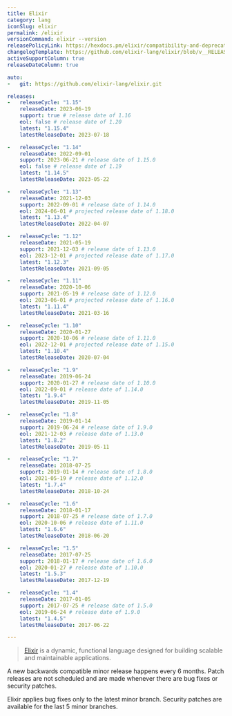 ```yaml
---
title: Elixir
category: lang
iconSlug: elixir
permalink: /elixir
versionCommand: elixir --version
releasePolicyLink: https://hexdocs.pm/elixir/compatibility-and-deprecations.html
changelogTemplate: https://github.com/elixir-lang/elixir/blob/v__RELEASE_CYCLE__/CHANGELOG.md
activeSupportColumn: true
releaseDateColumn: true

auto:
-   git: https://github.com/elixir-lang/elixir.git

releases:
-   releaseCycle: "1.15"
    releaseDate: 2023-06-19
    support: true # release date of 1.16
    eol: false # release date of 1.20
    latest: "1.15.4"
    latestReleaseDate: 2023-07-18

-   releaseCycle: "1.14"
    releaseDate: 2022-09-01
    support: 2023-06-21 # release date of 1.15.0
    eol: false # release date of 1.19
    latest: "1.14.5"
    latestReleaseDate: 2023-05-22

-   releaseCycle: "1.13"
    releaseDate: 2021-12-03
    support: 2022-09-01 # release date of 1.14.0
    eol: 2024-06-01 # projected release date of 1.18.0
    latest: "1.13.4"
    latestReleaseDate: 2022-04-07

-   releaseCycle: "1.12"
    releaseDate: 2021-05-19
    support: 2021-12-03 # release date of 1.13.0
    eol: 2023-12-01 # projected release date of 1.17.0
    latest: "1.12.3"
    latestReleaseDate: 2021-09-05

-   releaseCycle: "1.11"
    releaseDate: 2020-10-06
    support: 2021-05-19 # release date of 1.12.0
    eol: 2023-06-01 # projected release date of 1.16.0
    latest: "1.11.4"
    latestReleaseDate: 2021-03-16

-   releaseCycle: "1.10"
    releaseDate: 2020-01-27
    support: 2020-10-06 # release date of 1.11.0
    eol: 2022-12-01 # projected release date of 1.15.0
    latest: "1.10.4"
    latestReleaseDate: 2020-07-04

-   releaseCycle: "1.9"
    releaseDate: 2019-06-24
    support: 2020-01-27 # release date of 1.10.0
    eol: 2022-09-01 # release date of 1.14.0
    latest: "1.9.4"
    latestReleaseDate: 2019-11-05

-   releaseCycle: "1.8"
    releaseDate: 2019-01-14
    support: 2019-06-24 # release date of 1.9.0
    eol: 2021-12-03 # release date of 1.13.0
    latest: "1.8.2"
    latestReleaseDate: 2019-05-11

-   releaseCycle: "1.7"
    releaseDate: 2018-07-25
    support: 2019-01-14 # release date of 1.8.0
    eol: 2021-05-19 # release date of 1.12.0
    latest: "1.7.4"
    latestReleaseDate: 2018-10-24

-   releaseCycle: "1.6"
    releaseDate: 2018-01-17
    support: 2018-07-25 # release date of 1.7.0
    eol: 2020-10-06 # release date of 1.11.0
    latest: "1.6.6"
    latestReleaseDate: 2018-06-20

-   releaseCycle: "1.5"
    releaseDate: 2017-07-25
    support: 2018-01-17 # release date of 1.6.0
    eol: 2020-01-27 # release date of 1.10.0
    latest: "1.5.3"
    latestReleaseDate: 2017-12-19

-   releaseCycle: "1.4"
    releaseDate: 2017-01-05
    support: 2017-07-25 # release date of 1.5.0
    eol: 2019-06-24 # release date of 1.9.0
    latest: "1.4.5"
    latestReleaseDate: 2017-06-22

---
```


>[Elixir](https://elixir-lang.org/) is a dynamic, functional language designed for building scalable
> and maintainable applications.

A new backwards compatible minor release happens every 6 months. Patch releases are not scheduled
and are made whenever there are bug fixes or security patches.

Elixir applies bug fixes only to the latest minor branch. Security patches are available for the
last 5 minor branches.
